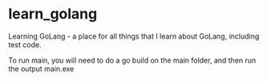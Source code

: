 # learn_golang
Learning GoLang - a place for all things that I learn about GoLang, including test code.

To run main, you will need to do a go build on the main folder, and then run the output main.exe

